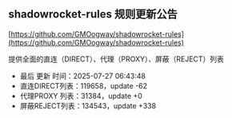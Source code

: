 ## shadowrocket-rules 规则更新公告

[https://github.com/GMOogway/shadowrocket-rules](https://github.com/GMOogway/shadowrocket-rules)

提供全面的直连（DIRECT）、代理（PROXY）、屏蔽（REJECT）列表
- 最后 更新 时间：2025-07-27 06:43:48
- 直连DIRECT列表：119658，update -62
- 代理PROXY 列表：31384，update +0
- 屏蔽REJECT列表：134543，update +338